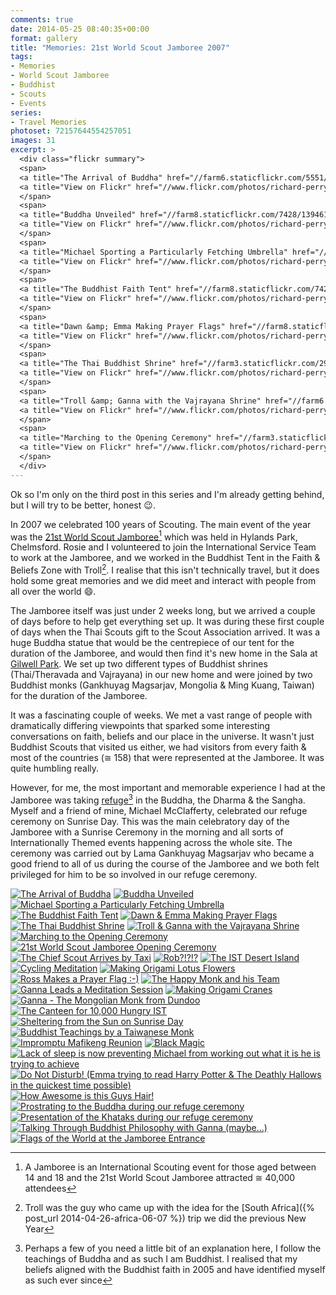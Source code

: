 ```yaml
---
comments: true
date: 2014-05-25 08:40:35+00:00
format: gallery
title: "Memories: 21st World Scout Jamboree 2007"
tags:
- Memories
- World Scout Jamboree
- Buddhist
- Scouts
- Events
series: 
- Travel Memories
photoset: 72157644554257051
images: 31
excerpt: >
  <div class="flickr summary">
  <span>
  <a title="The Arrival of Buddha" href="//farm6.staticflickr.com/5551/14129808652_f7744a68a6_b.jpg" class="image cboxElement" rel="gallery6"><img src="//farm6.staticflickr.com/5551/14129808652_f7744a68a6_q.jpg" alt="The Arrival of Buddha"></a>
  <a title="View on Flickr" href="//www.flickr.com/photos/richard-perry/14129808652/" class="flickrlink"> </a>
  </span>
  <span>
  <a title="Buddha Unveiled" href="//farm8.staticflickr.com/7428/13946118389_c24fa5b899_b.jpg" class="image cboxElement" rel="gallery6"><img src="//farm8.staticflickr.com/7428/13946118389_c24fa5b899_q.jpg" alt="Buddha Unveiled"></a>
  <a title="View on Flickr" href="//www.flickr.com/photos/richard-perry/13946118389/" class="flickrlink"> </a>
  </span>
  <span>
  <a title="Michael Sporting a Particularly Fetching Umbrella" href="//farm8.staticflickr.com/7418/13946142460_ec6b41d509_b.jpg" class="image cboxElement" rel="gallery6"><img src="//farm8.staticflickr.com/7418/13946142460_ec6b41d509_q.jpg" alt="Michael Sporting a Particularly Fetching Umbrella"></a>
  <a title="View on Flickr" href="//www.flickr.com/photos/richard-perry/13946142460/" class="flickrlink"> </a>
  </span>
  <span>
  <a title="The Buddhist Faith Tent" href="//farm8.staticflickr.com/7428/14133054664_52f0685e36_b.jpg" class="image cboxElement" rel="gallery6"><img src="//farm8.staticflickr.com/7428/14133054664_52f0685e36_q.jpg" alt="The Buddhist Faith Tent"></a>
  <a title="View on Flickr" href="//www.flickr.com/photos/richard-perry/14133054664/" class="flickrlink"> </a>
  </span>
  <span>
  <a title="Dawn &amp; Emma Making Prayer Flags" href="//farm8.staticflickr.com/7358/13946148170_3e153273ff_b.jpg" class="image cboxElement" rel="gallery6"><img src="//farm8.staticflickr.com/7358/13946148170_3e153273ff_q.jpg" alt="Dawn &amp; Emma Making Prayer Flags"></a>
  <a title="View on Flickr" href="//www.flickr.com/photos/richard-perry/13946148170/" class="flickrlink"> </a>
  </span>
  <span>
  <a title="The Thai Buddhist Shrine" href="//farm3.staticflickr.com/2938/14109613226_cb9347d724_b.jpg" class="image cboxElement" rel="gallery6"><img src="//farm3.staticflickr.com/2938/14109613226_cb9347d724_q.jpg" alt="The Thai Buddhist Shrine"></a>
  <a title="View on Flickr" href="//www.flickr.com/photos/richard-perry/14109613226/" class="flickrlink"> </a>
  </span>
  <span>
  <a title="Troll &amp; Ganna with the Vajrayana Shrine" href="//farm6.staticflickr.com/5569/14132800945_6c560ecc44_b.jpg" class="image cboxElement" rel="gallery6"><img src="//farm6.staticflickr.com/5569/14132800945_6c560ecc44_q.jpg" alt="Troll &amp; Ganna with the Vajrayana Shrine"></a>
  <a title="View on Flickr" href="//www.flickr.com/photos/richard-perry/14132800945/" class="flickrlink"> </a>
  </span>
  <span>
  <a title="Marching to the Opening Ceremony" href="//farm3.staticflickr.com/2895/13946120427_bae69d5855_b.jpg" class="image cboxElement" rel="gallery6"><img src="//farm3.staticflickr.com/2895/13946120427_bae69d5855_q.jpg" alt="Marching to the Opening Ceremony"></a>
  <a title="View on Flickr" href="//www.flickr.com/photos/richard-perry/13946120427/" class="flickrlink"> </a>
  </span>
  </div>
---
```


Ok so I'm only on the third post in this series and I'm already getting behind, but I will try to be
better, honest :wink:.

In 2007 we celebrated 100 years of Scouting. The main event of the year was the 
[21st World Scout Jamboree][wsj][^1] which was held in Hylands Park, Chelmsford. Rosie and I
volunteered to join the International Service Team to work at the Jamboree, and we worked in the
Buddhist Tent in the Faith & Beliefs Zone with Troll[^2]. I realise that this isn't technically
travel, but it does hold some great memories and we did meet and interact with people from all over
the world :smile:.

The Jamboree itself was just under 2 weeks long, but we arrived a couple of days before to help get
everything set up. It was during these first couple of days when the Thai Scouts gift to the Scout
Association arrived. It was a huge Buddha statue that would be the centrepiece of our tent for the
duration of the Jamboree, and would then find it's new home in the Sala at [Gilwell Park][gp]. We
set up two different types of Buddhist shrines (Thai/Theravada and Vajrayana) in our new home and
were joined by two Buddhist monks (Gankhuyag Magsarjav, Mongolia & Ming Kuang, Taiwan) for the
duration of the Jamboree.

It was a fascinating couple of weeks. We met a vast range of people with dramatically differing
viewpoints that sparked some interesting conversations on faith, beliefs and our place in the
universe. It wasn't just Buddhist Scouts that visited us either, we had visitors from every faith &
most of the countries (&cong; 158) that were represented at the Jamboree. It was quite humbling
really.

However, for me, the most important and memorable experience I had at the Jamboree was taking 
[refuge][rf][^3] in the Buddha, the Dharma & the Sangha. Myself and a friend of mine, Michael
McClafferty, celebrated our refuge ceremony on Sunrise Day. This was the main celebratory day of the
Jamboree with a Sunrise Ceremony in the morning and all sorts of Internationally Themed events
happening across the whole site. The ceremony was carried out by Lama Gankhuyag Magsarjav who became
a good friend to all of us during the course of the Jamboree and we both felt privileged for him to
be so involved in our refuge ceremony.



[^1]: A Jamboree is an International Scouting event for those aged between 14 and 18 and the 21st World Scout Jamboree attracted &cong; 40,000 attendees
[^2]: Troll was the guy who came up with the idea for the [South Africa]({% post_url 2014-04-26-africa-06-07 %}) trip we did the previous New Year
[^3]: Perhaps a few of you need a little bit of an explanation here, I follow the teachings of Buddha and as such I am Buddhist. I realised that my beliefs aligned with the Buddhist faith in 2005 and have identified myself as such ever since

<div class="flickr gallery">
<span>
<a title="The Arrival of Buddha" href="https://live.staticflickr.com/5551/14129808652_f7744a68a6_b.jpg" class="image"><img src="https://live.staticflickr.com/5551/14129808652_f7744a68a6_q.jpg" alt="The Arrival of Buddha"></a>
<a title="View on Flickr" href="https://www.flickr.com/photos/richard-perry/14129808652/" class="flickrlink"> </a>
</span>
<span>
<a title="Buddha Unveiled" href="https://live.staticflickr.com/7428/13946118389_c24fa5b899_b.jpg" class="image"><img src="https://live.staticflickr.com/7428/13946118389_c24fa5b899_q.jpg" alt="Buddha Unveiled"></a>
<a title="View on Flickr" href="https://www.flickr.com/photos/richard-perry/13946118389/" class="flickrlink"> </a>
</span>
<span>
<a title="Michael Sporting a Particularly Fetching Umbrella" href="https://live.staticflickr.com/7418/13946142460_ec6b41d509_b.jpg" class="image"><img src="https://live.staticflickr.com/7418/13946142460_ec6b41d509_q.jpg" alt="Michael Sporting a Particularly Fetching Umbrella"></a>
<a title="View on Flickr" href="https://www.flickr.com/photos/richard-perry/13946142460/" class="flickrlink"> </a>
</span>
<span>
<a title="The Buddhist Faith Tent" href="https://live.staticflickr.com/7428/14133054664_52f0685e36_b.jpg" class="image"><img src="https://live.staticflickr.com/7428/14133054664_52f0685e36_q.jpg" alt="The Buddhist Faith Tent"></a>
<a title="View on Flickr" href="https://www.flickr.com/photos/richard-perry/14133054664/" class="flickrlink"> </a>
</span>
<span>
<a title="Dawn &amp; Emma Making Prayer Flags" href="https://live.staticflickr.com/7358/13946148170_3e153273ff_b.jpg" class="image"><img src="https://live.staticflickr.com/7358/13946148170_3e153273ff_q.jpg" alt="Dawn &amp; Emma Making Prayer Flags"></a>
<a title="View on Flickr" href="https://www.flickr.com/photos/richard-perry/13946148170/" class="flickrlink"> </a>
</span>
<span>
<a title="The Thai Buddhist Shrine" href="https://live.staticflickr.com/2938/14109613226_cb9347d724_b.jpg" class="image"><img src="https://live.staticflickr.com/2938/14109613226_cb9347d724_q.jpg" alt="The Thai Buddhist Shrine"></a>
<a title="View on Flickr" href="https://www.flickr.com/photos/richard-perry/14109613226/" class="flickrlink"> </a>
</span>
<span>
<a title="Troll &amp; Ganna with the Vajrayana Shrine" href="https://live.staticflickr.com/5569/14132800945_6c560ecc44_b.jpg" class="image"><img src="https://live.staticflickr.com/5569/14132800945_6c560ecc44_q.jpg" alt="Troll &amp; Ganna with the Vajrayana Shrine"></a>
<a title="View on Flickr" href="https://www.flickr.com/photos/richard-perry/14132800945/" class="flickrlink"> </a>
</span>
<span>
<a title="Marching to the Opening Ceremony" href="https://live.staticflickr.com/2895/13946120427_bae69d5855_b.jpg" class="image"><img src="https://live.staticflickr.com/2895/13946120427_bae69d5855_q.jpg" alt="Marching to the Opening Ceremony"></a>
<a title="View on Flickr" href="https://www.flickr.com/photos/richard-perry/13946120427/" class="flickrlink"> </a>
</span>
<span>
<a title="21st World Scout Jamboree Opening Ceremony" href="https://live.staticflickr.com/5548/13946166300_c0813d6640_b.jpg" class="image"><img src="https://live.staticflickr.com/5548/13946166300_c0813d6640_q.jpg" alt="21st World Scout Jamboree Opening Ceremony"></a>
<a title="View on Flickr" href="https://www.flickr.com/photos/richard-perry/13946166300/" class="flickrlink"> </a>
</span>
<span>
<a title="The Chief Scout Arrives by Taxi" href="https://live.staticflickr.com/2937/14133078114_b676e3fa0e_b.jpg" class="image"><img src="https://live.staticflickr.com/2937/14133078114_b676e3fa0e_q.jpg" alt="The Chief Scout Arrives by Taxi"></a>
<a title="View on Flickr" href="https://www.flickr.com/photos/richard-perry/14133078114/" class="flickrlink"> </a>
</span>
<span>
<a title="Rob?!?!?" href="https://live.staticflickr.com/5442/13946132377_7ea322c86a_b.jpg" class="image"><img src="https://live.staticflickr.com/5442/13946132377_7ea322c86a_q.jpg" alt="Rob?!?!?"></a>
<a title="View on Flickr" href="https://www.flickr.com/photos/richard-perry/13946132377/" class="flickrlink"> </a>
</span>
<span>
<a title="The IST Desert Island" href="https://live.staticflickr.com/7354/13946151869_ed7fba3898_b.jpg" class="image"><img src="https://live.staticflickr.com/7354/13946151869_ed7fba3898_q.jpg" alt="The IST Desert Island"></a>
<a title="View on Flickr" href="https://www.flickr.com/photos/richard-perry/13946151869/" class="flickrlink"> </a>
</span>
<span>
<a title="Cycling Meditation" href="https://live.staticflickr.com/5589/13946178140_688bbb3e37_b.jpg" class="image"><img src="https://live.staticflickr.com/5589/13946178140_688bbb3e37_q.jpg" alt="Cycling Meditation"></a>
<a title="View on Flickr" href="https://www.flickr.com/photos/richard-perry/13946178140/" class="flickrlink"> </a>
</span>
<span>
<a title="Making Origami Lotus Flowers" href="https://live.staticflickr.com/7307/13946142337_74ef795646_b.jpg" class="image"><img src="https://live.staticflickr.com/7307/13946142337_74ef795646_q.jpg" alt="Making Origami Lotus Flowers"></a>
<a title="View on Flickr" href="https://www.flickr.com/photos/richard-perry/13946142337/" class="flickrlink"> </a>
</span>
<span>
<a title="Ross Makes a Prayer Flag :-)" href="https://live.staticflickr.com/7396/13946161299_4127b792ca_b.jpg" class="image"><img src="https://live.staticflickr.com/7396/13946161299_4127b792ca_q.jpg" alt="Ross Makes a Prayer Flag :-)"></a>
<a title="View on Flickr" href="https://www.flickr.com/photos/richard-perry/13946161299/" class="flickrlink"> </a>
</span>
<span>
<a title="The Happy Monk and his Team" href="https://live.staticflickr.com/7410/13946148067_f3f86f79cb_b.jpg" class="image"><img src="https://live.staticflickr.com/7410/13946148067_f3f86f79cb_q.jpg" alt="The Happy Monk and his Team"></a>
<a title="View on Flickr" href="https://www.flickr.com/photos/richard-perry/13946148067/" class="flickrlink"> </a>
</span>
<span>
<a title="Ganna Leads a Meditation Session" href="https://live.staticflickr.com/5199/14132836545_76c3543409_b.jpg" class="image"><img src="https://live.staticflickr.com/5199/14132836545_76c3543409_q.jpg" alt="Ganna Leads a Meditation Session"></a>
<a title="View on Flickr" href="https://www.flickr.com/photos/richard-perry/14132836545/" class="flickrlink"> </a>
</span>
<span>
<a title="Making Origami Cranes" href="https://live.staticflickr.com/7405/14129866382_4cc42353a3_b.jpg" class="image"><img src="https://live.staticflickr.com/7405/14129866382_4cc42353a3_q.jpg" alt="Making Origami Cranes"></a>
<a title="View on Flickr" href="https://www.flickr.com/photos/richard-perry/14129866382/" class="flickrlink"> </a>
</span>
<span>
<a title="Ganna - The Mongolian Monk from Dundoo" href="https://live.staticflickr.com/5475/13946197010_4e4d803468_b.jpg" class="image"><img src="https://live.staticflickr.com/5475/13946197010_4e4d803468_q.jpg" alt="Ganna - The Mongolian Monk from Dundoo"></a>
<a title="View on Flickr" href="https://www.flickr.com/photos/richard-perry/13946197010/" class="flickrlink"> </a>
</span>
<span>
<a title="The Canteen for 10,000 Hungry IST" href="https://live.staticflickr.com/5476/14129513051_5d04f72a3b_b.jpg" class="image"><img src="https://live.staticflickr.com/5476/14129513051_5d04f72a3b_q.jpg" alt="The Canteen for 10,000 Hungry IST"></a>
<a title="View on Flickr" href="https://www.flickr.com/photos/richard-perry/14129513051/" class="flickrlink"> </a>
</span>
<span>
<a title="Sheltering from the Sun on Sunrise Day" href="https://live.staticflickr.com/7329/14129875472_81c043ea12_b.jpg" class="image"><img src="https://live.staticflickr.com/7329/14129875472_81c043ea12_q.jpg" alt="Sheltering from the Sun on Sunrise Day"></a>
<a title="View on Flickr" href="https://www.flickr.com/photos/richard-perry/14129875472/" class="flickrlink"> </a>
</span>
<span>
<a title="Buddhist Teachings by a Taiwanese Monk" href="https://live.staticflickr.com/2917/14109667896_e6733c9f92_b.jpg" class="image"><img src="https://live.staticflickr.com/2917/14109667896_e6733c9f92_q.jpg" alt="Buddhist Teachings by a Taiwanese Monk"></a>
<a title="View on Flickr" href="https://www.flickr.com/photos/richard-perry/14109667896/" class="flickrlink"> </a>
</span>
<span>
<a title="Impromptu Mafikeng Reunion" href="https://live.staticflickr.com/5276/13946187399_1ef2dfdb6d_b.jpg" class="image"><img src="https://live.staticflickr.com/5276/13946187399_1ef2dfdb6d_q.jpg" alt="Impromptu Mafikeng Reunion"></a>
<a title="View on Flickr" href="https://www.flickr.com/photos/richard-perry/13946187399/" class="flickrlink"> </a>
</span>
<span>
<a title="Black Magic" href="https://live.staticflickr.com/7367/14132858045_91dca4e8fe_b.jpg" class="image"><img src="https://live.staticflickr.com/7367/14132858045_91dca4e8fe_q.jpg" alt="Black Magic"></a>
<a title="View on Flickr" href="https://www.flickr.com/photos/richard-perry/14132858045/" class="flickrlink"> </a>
</span>
<span>
<a title="Lack of sleep is now preventing Michael from working out what it is he is trying to achieve" href="https://live.staticflickr.com/2899/13946228588_5738788d55_b.jpg" class="image"><img src="https://live.staticflickr.com/2899/13946228588_5738788d55_q.jpg" alt="Lack of sleep is now preventing Michael from working out what it is he is trying to achieve"></a>
<a title="View on Flickr" href="https://www.flickr.com/photos/richard-perry/13946228588/" class="flickrlink"> </a>
</span>
<span>
<a title="Do Not Disturb! (Emma trying to read Harry Potter &amp; The Deathly Hallows in the quickest time possible)" href="https://live.staticflickr.com/7375/14109679516_729f395cb4_b.jpg" class="image"><img src="https://live.staticflickr.com/7375/14109679516_729f395cb4_q.jpg" alt="Do Not Disturb! (Emma trying to read Harry Potter &amp; The Deathly Hallows in the quickest time possible)"></a>
<a title="View on Flickr" href="https://www.flickr.com/photos/richard-perry/14109679516/" class="flickrlink"> </a>
</span>
<span>
<a title="How Awesome is this Guys Hair!" href="https://live.staticflickr.com/2909/14129532591_5730c048be_b.jpg" class="image"><img src="https://live.staticflickr.com/2909/14129532591_5730c048be_q.jpg" alt="How Awesome is this Guys Hair!"></a>
<a title="View on Flickr" href="https://www.flickr.com/photos/richard-perry/14129532591/" class="flickrlink"> </a>
</span>
<span>
<a title="Prostrating to the Buddha during our refuge ceremony" href="https://live.staticflickr.com/2902/13946222800_c1a8a035c5_b.jpg" class="image"><img src="https://live.staticflickr.com/2902/13946222800_c1a8a035c5_q.jpg" alt="Prostrating to the Buddha during our refuge ceremony"></a>
<a title="View on Flickr" href="https://www.flickr.com/photos/richard-perry/13946222800/" class="flickrlink"> </a>
</span>
<span>
<a title="Presentation of the Khataks during our refuge ceremony" href="https://live.staticflickr.com/7313/14129539941_2e5a7c3ef1_b.jpg" class="image"><img src="https://live.staticflickr.com/7313/14129539941_2e5a7c3ef1_q.jpg" alt="Presentation of the Khataks during our refuge ceremony"></a>
<a title="View on Flickr" href="https://www.flickr.com/photos/richard-perry/14129539941/" class="flickrlink"> </a>
</span>
<span>
<a title="Talking Through Buddhist Philosophy with Ganna (maybe…)" href="https://live.staticflickr.com/7361/13946230560_21c7d160a4_b.jpg" class="image"><img src="https://live.staticflickr.com/7361/13946230560_21c7d160a4_q.jpg" alt="Talking Through Buddhist Philosophy with Ganna (maybe…)"></a>
<a title="View on Flickr" href="https://www.flickr.com/photos/richard-perry/13946230560/" class="flickrlink"> </a>
</span>
<span>
<a title="Flags of the World at the Jamboree Entrance" href="https://live.staticflickr.com/5545/13946195287_bb1636da84_b.jpg" class="image"><img src="https://live.staticflickr.com/5545/13946195287_bb1636da84_q.jpg" alt="Flags of the World at the Jamboree Entrance"></a>
<a title="View on Flickr" href="https://www.flickr.com/photos/richard-perry/13946195287/" class="flickrlink"> </a>
</span>
</div>

[wsj]: //www.scout.org/node/6948 "21st World Scout Jamboree"
[gp]: //www.scoutactivitycentres.org.uk/locations/gilwellpark/ "Gilwell Park"
[rf]: //www.buddhanet.net/e-learning/buddhism/bs-s17.htm